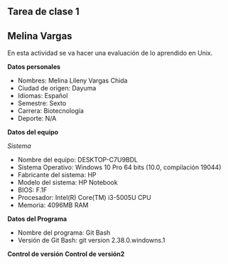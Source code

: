 ## Tarea de clase 1 ##

## Melina Vargas

En esta actividad se va hacer una evaluación de lo aprendido en Unix.

**Datos personales**
- Nombres: Melina Lileny Vargas Chida
- Ciudad de origen: Dayuma
- Idiomas: Español
- Semestre: Sexto
- Carrera: Biotecnología
- Deporte: N/A

**Datos del equipo**

*Sistema*

- Nombre del equipo: DESKTOP-C7U9BDL
- Sistema Operativo: Windows 10 Pro 64 bits (10.0, compilación 19044)
- Fabricante del sistema: HP
- Modelo del sistema: HP Notebook
- BIOS: F.1F
- Procesador: Intel(R) Core(TM) i3-5005U CPU
- Memoria: 4096MB RAM

**Datos del Programa**

- Nombre del programa: Git Bash
- Versión de Git Bash: git version 2.38.0.windowns.1

**Control de versión**
**Control de versión2**
